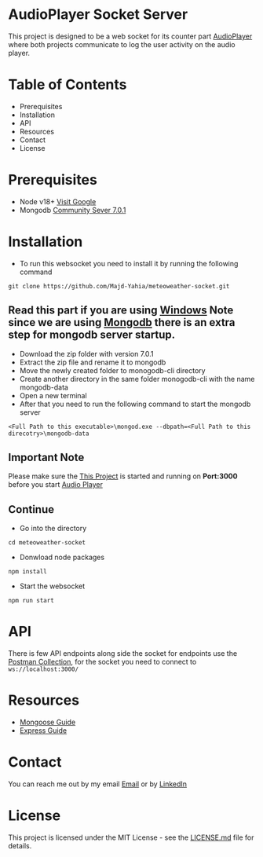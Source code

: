 # AudioPlayer Socket Server
This project is designed to be a web socket for its counter part [AudioPlayer](https://github.com/Majd-Yahia/meteoweather-player) where both projects communicate to log the user activity on the audio player.

# Table of Contents
- Prerequisites
- Installation
- API
- Resources
- Contact
- License

# Prerequisites
- Node v18+ [Visit Google](https://nodejs.org/en/download)
- Mongodb [Community Sever 7.0.1](https://www.mongodb.com/download-center/community/releases)

# Installation
- To run this websocket you need to install it by running the following command
```
git clone https://github.com/Majd-Yahia/meteoweather-socket.git
```

## Read this part if you are using [Windows](https://www.microsoft.com/en-jo/) Note since we are using [Mongodb](https://www.mongodb.com/download-center/community/releases) there is an extra step for mongodb server startup.
- Download the zip folder with version 7.0.1
- Extract the zip file and rename it to mongodb
- Move the newly created folder to monogodb-cli directory
- Create another directory in the same folder monogodb-cli with the name mongodb-data
- Open a new terminal
- After that you need to run the following command to start the mongodb server
```
<Full Path to this executable>\mongod.exe --dbpath=<Full Path to this direcotry>\mongodb-data
```
## Important Note
Please make sure the [This Project](https://github.com/Majd-Yahia/meteoweather-socket) is started and running on **Port:3000** before you start [Audio Player](https://github.com/Majd-Yahia/meteoweather-player.git)

## Continue
- Go into the directory
```
cd meteoweather-socket
```
- Donwload node packages
```
npm install
```
- Start the websocket
```
npm run start
```

# API
There is few API endpoints along side the socket for endpoints use the [Postman Collection](./Meteoweather%20Server.postman_collection.json), 
for the socket you need to connect to ``` ws://localhost:3000/ ```

# Resources
- [Mongoose Guide](https://mongoosejs.com/docs/guide.html)
- [Express Guide](https://expressjs.com/en/starter/installing.html)

# Contact
You can reach me out by my email [Email](mailto:majd.m4a4@gmail.com) or by [LinkedIn](https://www.linkedin.com/in/majd-yahia/) 

# License
This project is licensed under the MIT License - see the [LICENSE.md](LICENSE.md) file for details.

